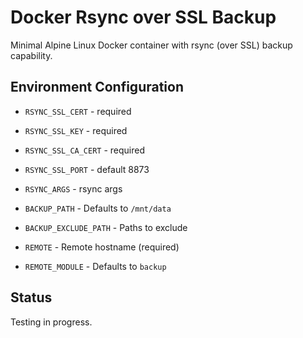 # Docker Rsync over SSL Backup

Minimal Alpine Linux Docker container with rsync (over SSL) backup capability.

## Environment Configuration

- `RSYNC_SSL_CERT` - required
- `RSYNC_SSL_KEY` - required
- `RSYNC_SSL_CA_CERT` - required
- `RSYNC_SSL_PORT` - default 8873
- `RSYNC_ARGS` - rsync args

- `BACKUP_PATH` - Defaults to `/mnt/data`
- `BACKUP_EXCLUDE_PATH` - Paths to exclude
- `REMOTE` - Remote hostname (required)
- `REMOTE_MODULE` - Defaults to `backup`

## Status

Testing in progress.
